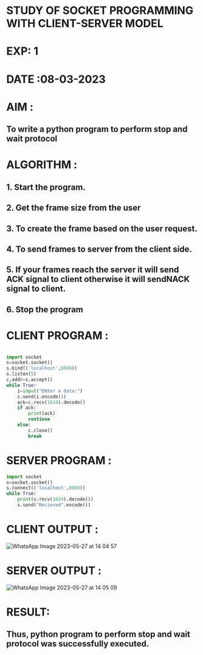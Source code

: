 # STUDY OF SOCKET PROGRAMMING WITH CLIENT-SERVER MODEL

# EXP: 1

# DATE :08-03-2023

# AIM :
## To write a python program to perform stop and wait protocol
# ALGORITHM :
## 1. Start the program.
## 2. Get the frame size from the user
## 3. To create the frame based on the user request.
## 4. To send frames to server from the client side.
## 5. If your frames reach the server it will send ACK signal to client otherwise it will sendNACK signal to client.
## 6. Stop the program

# CLIENT PROGRAM :
```PYTHON 3

import socket
s=socket.socket()
s.bind(('localhost',8080))
s.listen(5)
c,addr=s.accept()
while True:
	i=input("ENter a data:")
	c.send(i.encode())
	ack=c.recv(1024).decode()
	if ack:
		print(ack)
		continue
	else:
		c.close()
		break
```
# SERVER PROGRAM : 
```PYTHON 3
import socket
s=socket.socket()
s.connect(('localhost',8080))
while True:
	print(s.recv(1024).decode())
	s.send("Recieved".encode())
```

# CLIENT OUTPUT : 
![WhatsApp Image 2023-05-27 at 14 04 57](https://github.com/karthick960/19CS406-EX-1/assets/121215938/dbf92aab-1c95-42af-ae4f-ed42a30e0fb4)


# SERVER OUTPUT :
![WhatsApp Image 2023-05-27 at 14 05 09](https://github.com/karthick960/19CS406-EX-1/assets/121215938/b6f256a1-2eee-4c14-a90a-a77ca8a93830)




# RESULT:
## Thus, python program to perform stop and wait protocol was successfully executed.
